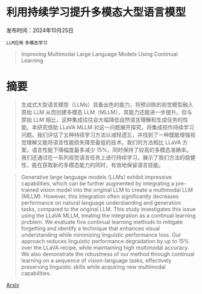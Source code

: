 # 利用持续学习提升多模态大型语言模型

发布时间：2024年10月25日

`LLM应用` `多模态学习`

> Improving Multimodal Large Language Models Using Continual Learning

# 摘要

> 生成式大型语言模型（LLMs）具备出色的能力，将预训练的视觉模型融入原始 LLM 从而创建多模态 LLM（MLLM），其能力还能进一步提升。但与原始 LLM 相比，这种集成往往会大幅降低自然语言理解和生成任务的性能。本研究借助 LLaVA MLLM 对这一问题展开探究，将集成视作持续学习问题。我们评估了五种持续学习方法以减轻遗忘，并找到了一种既能增强视觉理解又能将语言性能损失降至最低的技术。我们的方法相比 LLaVA 方案，语言性能下降幅度最多减少 15%，同时保持了较高的多模态准确率。我们还通过在一系列视觉语言任务上进行持续学习，展示了我们方法的稳健性，能在获取新的多模态能力的同时，有效地保留语言技能。

> Generative large language models (LLMs) exhibit impressive capabilities, which can be further augmented by integrating a pre-trained vision model into the original LLM to create a multimodal LLM (MLLM). However, this integration often significantly decreases performance on natural language understanding and generation tasks, compared to the original LLM. This study investigates this issue using the LLaVA MLLM, treating the integration as a continual learning problem. We evaluate five continual learning methods to mitigate forgetting and identify a technique that enhances visual understanding while minimizing linguistic performance loss. Our approach reduces linguistic performance degradation by up to 15\% over the LLaVA recipe, while maintaining high multimodal accuracy. We also demonstrate the robustness of our method through continual learning on a sequence of vision-language tasks, effectively preserving linguistic skills while acquiring new multimodal capabilities.

[Arxiv](https://arxiv.org/abs/2410.19925)